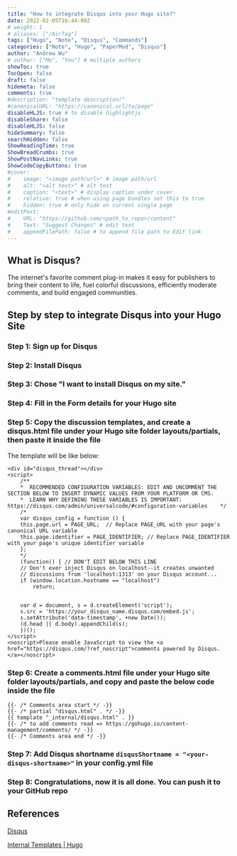 ```yaml
---
title: "How to integrate Disqus into your Hugo site?"
date: 2022-02-05T16:44:00Z
# weight: 1
# aliases: ["/AirTag"]
tags: ["Hugo", "Note", "Disqus", "Commands"]
categories: ["Note", "Hugo", "PaperMod", "Disqus"]
author: "Andrew Wu"
# author: ["Me", "You"] # multiple authors
showToc: true
TocOpen: false
draft: false
hidemeta: false
comments: true
#description: "template description!"
#canonicalURL: "https://canonical.url/to/page"
disableHLJS: true # to disable highlightjs
disableShare: false
disableHLJS: false
hideSummary: false
searchHidden: false
ShowReadingTime: true
ShowBreadCrumbs: true
ShowPostNavLinks: true
ShowCodeCopyButtons: true
#cover:
#    image: "<image path/url>" # image path/url
#    alt: "<alt text>" # alt text
#    caption: "<text>" # display caption under cover
#    relative: true # when using page bundles set this to true
#    hidden: true # only hide on current single page
#editPost:
#    URL: "https://github.com/<path_to_repo>/content"
#    Text: "Suggest Changes" # edit text
#    appendFilePath: false # to append file path to Edit link
---
```

## What is Disqus?

The internet's favorite comment plug-in makes it easy for publishers to bring their content to life, fuel colorful discussions, efficiently moderate comments, and build engaged communities.

## Step by step to integrate Disqus into your Hugo Site

### Step 1: Sign up for Disqus

### Step 2: Install Disqus

### Step 3: Chose "I want to install Disqus on my site."

### Step 4: Fill in the Form details for your Hugo site

### Step 5: Copy the discussion templates, and create a disqus.html file under your Hugo site folder layouts/partials, then paste it inside the file

The template will be like below:
```
<div id="disqus_thread"></div>
<script>
    /**
    *  RECOMMENDED CONFIGURATION VARIABLES: EDIT AND UNCOMMENT THE SECTION BELOW TO INSERT DYNAMIC VALUES FROM YOUR PLATFORM OR CMS.
    *  LEARN WHY DEFINING THESE VARIABLES IS IMPORTANT: https://disqus.com/admin/universalcode/#configuration-variables    */
    /*
    var disqus_config = function () {
    this.page.url = PAGE_URL;  // Replace PAGE_URL with your page's canonical URL variable
    this.page.identifier = PAGE_IDENTIFIER; // Replace PAGE_IDENTIFIER with your page's unique identifier variable
    };
    */
    (function() { // DON'T EDIT BELOW THIS LINE
    // Don't ever inject Disqus on localhost--it creates unwanted
    // discussions from 'localhost:1313' on your Disqus account...
    if (window.location.hostname == "localhost")
        return;


    var d = document, s = d.createElement('script');
    s.src = 'https://your_disqus_name.disqus.com/embed.js';
    s.setAttribute('data-timestamp', +new Date());
    (d.head || d.body).appendChild(s);
    })();
</script>
<noscript>Please enable JavaScript to view the <a href="https://disqus.com/?ref_noscript">comments powered by Disqus.</a></noscript>
```

### Step 6: Create a comments.html file under your Hugo site folder layouts/partials, and copy and paste the below code inside the file

```
{{- /* Comments area start */ -}}
{{- /* partial "disqus.html" . */ -}}
{{ template "_internal/disqus.html" . }}
{{- /* to add comments read => https://gohugo.io/content-management/comments/ */ -}}
{{- /* Comments area end */ -}}
```

### Step 7: Add Disqus shortname `disqusShortname = "<your-disqus-shortname>"` in your config.yml file

### Step 8: Congratulations, now it is all done. You can push it to your GitHub repo

## References

[Disqus](https://disqus.com)

[Internal Templates | Hugo](https://gohugo.io/templates/internal/)
